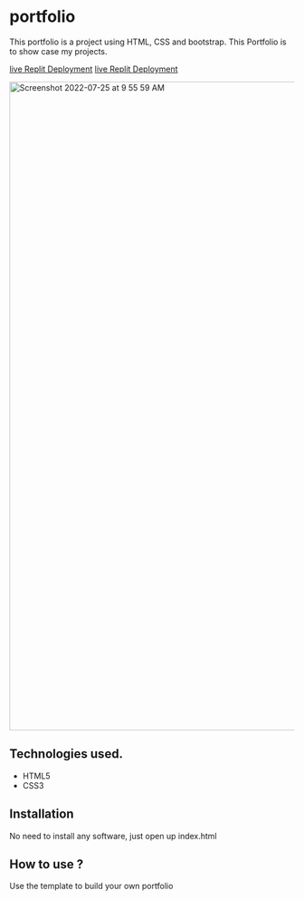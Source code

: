 # portfolio
This portfolio is a project using HTML, CSS and bootstrap. This Portfolio is to show case my projects.

[live Replit Deployment](https://portfolio-abhinand.herokuapp.com/)
[live Replit Deployment](https://portfolio.abhinandv1.repl.co)


<img width="1145" alt="Screenshot 2022-07-25 at 9 55 59 AM" src="https://user-images.githubusercontent.com/107241846/180699173-22a2fefc-bf7c-48b0-8ac0-60e0d516b50a.png">

## Technologies used.

* HTML5
* CSS3

## Installation

No need to install any software, just open up index.html

## How to use ?

Use the template to build your own portfolio
